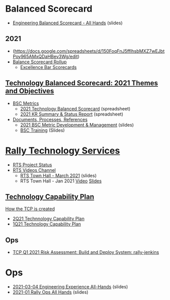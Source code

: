 # Balanced Scorecard

 - [Engineering Balanced Scorecard - All Hands](https://docs.google.com/presentation/d/1-pIkwrFE3Yx1lnyFT1p6hrSf1gCkicGPb48nO_3LcEI/edit?usp=sharing) (slides)
## 2021
 - (https://docs.google.com/spreadsheets/d/150FoqFnJ5ffIhsbMXZ7wEJbtPoy965AMxQDaHBev3Wg/edit)
 - [Balance Scorecard Rollup](https://docs.google.com/spreadsheets/d/1cruIxZu6uiRnAVWKwU43dfKtAkV3oc1FNjWEqTBpROg/edit#gid=1951531975)
	 - [Excellence Bar Scorecards](https://docs.google.com/spreadsheets/d/1i5SSAB469GvgxQmOGInJmXirb1KRuE_btQkrju-J-y4/edit)

## [Technology Balanced Scorecard: 2021 Themes and Objectives](https://wiki.audaxhealth.com/x/oA0OBg)
 - [BSC Metrics](https://wiki.audaxhealth.com/x/IlgfBw)
	 - [2021 Technology Balanced Scorecard](https://docs.google.com/spreadsheets/d/1V8siruMlwb_f9aT9JDUIr5MwvvASoCLTmkxHN-28K7o/edit?usp=sharing) (spreadsheet)
	 - [2021 KR Summary & Status Report](https://docs.google.com/spreadsheets/d/150FoqFnJ5ffIhsbMXZ7wEJbtPoy965AMxQDaHBev3Wg/edit?usp=sharing) (spreadsheet)
 - [Documents, Processes, References](https://wiki.audaxhealth.com/x/og4OBg)
	 - [2021 BSC Metric Development & Management](https://docs.google.com/presentation/d/1-4TSxcw9p54Xx3Zp0nk1d_LyVCxZo1YRFHl_qIpvSe4/edit?usp=sharing) (slides)
	 - [BSC Training](https://docs.google.com/presentation/d/1rCWR_UedwoTAubVl-vK8ni4LIj_dbgH3EY03DmrqrJU/edit?usp=sharing) (Slides)

# [Rally Technology Services](https://wiki.audaxhealth.com/x/zR-OBQ)

 - [RTS Project Status](https://docs.google.com/spreadsheets/d/17O9LqcmC2hJiIO4I28kzYLmf0uj210AslM6Q4xo5Bi4/edit?usp=sharing)
 - [RTS Videos Channel](https://wiki.audaxhealth.com/x/XA6WBg)
	 - 	[RTS Town Hall - March 2021](https://docs.google.com/presentation/d/10fRwbL1ZmEBjE3I9qthwHyK12ygG7EEd1fuuKw1ZQIQ/edit?usp=sharing) (slides)
	 - RTS Town Hall - Jan 2021 [Video](https://drive.google.com/file/d/1h973URkbKM-SjWUXH27Uvm3OSx-RXlEy/view?usp=sharing) [Slides](https://docs.google.com/presentation/d/17XkhdQtP1ThbOH_C8JYm0Zygsv0bhpPWIjnQX8BMeM4/edit?usp=sharing)

## [Technology Capability Plan](https://wiki.audaxhealth.com/x/q1YnBg)

[How the TCP is created](https://wiki.audaxhealth.com/x/bdDKBg)

 - [2Q21 Technnology Capability Plan](https://docs.google.com/document/d/1MVxzmsbXjQ_VQKHEHiVlPBAKUGtAOhxeoOuc4flm2Wo/edit?usp=sharing)
 - [1Q21 Technology Capability Plan](https://docs.google.com/document/d/1X3mbn9aZQ0w6XU6dkIVTQpXjQ0N7o1Ri9YdOKC2Qsls/edit?usp=sharing)

## Ops

 - [TCP Q1 2021 Risk Assessment: Build and Deploy System: rally-jenkins](https://wiki.audaxhealth.com/x/5WofBw)

# Ops

 - [2021-03-04 Engineering Experience All-Hands](https://docs.google.com/presentation/d/11-wWaJQxJ6g9R9CPnGmM4Mx0YC9vMUgRtZSZqp8qvsQ/edit?usp=sharing) (slides)
 - [2021-01 Rally Ops All Hands](https://docs.google.com/presentation/d/1y2hgtr_9ByDm_Pnw4ZSk6fbs2w33BK6K3_YZq6isMTo/edit?usp=sharing) (slides)

<!--stackedit_data:
eyJoaXN0b3J5IjpbNTAxMDY1MjEwLDQ0NTgxMTc5MSwtMTA5ND
AzMzIxOCwxMjA3MzczODI1LDE1MTAyMDYxNTMsMTI0MzA3Mzgx
MiwtNjU1MzA2OTUsLTU5MTY2MjY2LDE3Njg0OTExMzAsMjAyNT
UxNTg2MywtNTM4MzM5OTk5LC05NDQ0MjAyMjIsMzIyNzE2OTA5
LDk4NTg2MDQyM119
-->